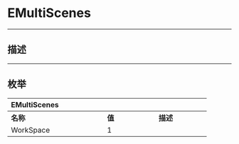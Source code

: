 # EMultiScenes

------------------------------------------------------------------------------------------
## 描述



------------------------------------------------------------------------------------------
## 枚举

|<div style="width:200px">EMultiScenes</div>|<div style="width:100px"></div>|<div style="width:100px"></div>|
|:---|:---|:---|
|**名称**|**值**|**描述**|
|WorkSpace|1||
